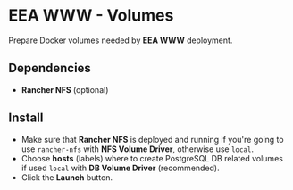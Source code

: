 # EEA WWW - Volumes

Prepare Docker volumes needed by **EEA WWW** deployment.

## Dependencies

* **Rancher NFS** (optional)

## Install

* Make sure that **Rancher NFS** is deployed and running if you're going to use `rancher-nfs` with **NFS Volume Driver**, otherwise use `local`.
* Choose **hosts** (labels) where to create PostgreSQL DB related volumes if used `local` with **DB Volume Driver** (recommended).
* Click the **Launch** button.
